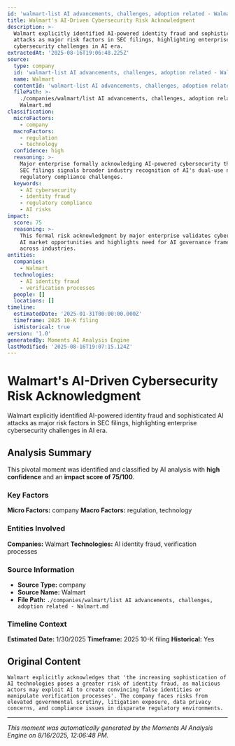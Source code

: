 ```yaml
---
id: 'walmart-list AI advancements, challenges, adoption related - Walmart-moment-3'
title: Walmart's AI-Driven Cybersecurity Risk Acknowledgment
description: >-
  Walmart explicitly identified AI-powered identity fraud and sophisticated AI
  attacks as major risk factors in SEC filings, highlighting enterprise
  cybersecurity challenges in AI era.
extractedAt: '2025-08-16T19:06:48.225Z'
source:
  type: company
  id: 'walmart-list AI advancements, challenges, adoption related - Walmart'
  name: Walmart
  contentId: 'walmart-list AI advancements, challenges, adoption related - Walmart'
  filePath: >-
    ./companies/walmart/list AI advancements, challenges, adoption related -
    Walmart.md
classification:
  microFactors:
    - company
  macroFactors:
    - regulation
    - technology
  confidence: high
  reasoning: >-
    Major enterprise formally acknowledging AI-powered cybersecurity threats in
    SEC filings signals broader industry recognition of AI's dual-use nature and
    regulatory compliance challenges.
  keywords:
    - AI cybersecurity
    - identity fraud
    - regulatory compliance
    - AI risks
impact:
  score: 75
  reasoning: >-
    This formal risk acknowledgment by major enterprise validates cybersecurity
    AI market opportunities and highlights need for AI governance frameworks
    across industries.
entities:
  companies:
    - Walmart
  technologies:
    - AI identity fraud
    - verification processes
  people: []
  locations: []
timeline:
  estimatedDate: '2025-01-31T00:00:00.000Z'
  timeframe: 2025 10-K filing
  isHistorical: true
version: '1.0'
generatedBy: Moments AI Analysis Engine
lastModified: '2025-08-16T19:07:15.124Z'
---
```

# Walmart's AI-Driven Cybersecurity Risk Acknowledgment

Walmart explicitly identified AI-powered identity fraud and sophisticated AI attacks as major risk factors in SEC filings, highlighting enterprise cybersecurity challenges in AI era.

## Analysis Summary

This pivotal moment was identified and classified by AI analysis with **high confidence** and an **impact score of 75/100**.

### Key Factors

**Micro Factors:** company
**Macro Factors:** regulation, technology

### Entities Involved

**Companies:** Walmart
**Technologies:** AI identity fraud, verification processes



### Source Information

- **Source Type:** company
- **Source Name:** Walmart
- **File Path:** `./companies/walmart/list AI advancements, challenges, adoption related - Walmart.md`

### Timeline Context

**Estimated Date:** 1/30/2025
**Timeframe:** 2025 10-K filing
**Historical:** Yes

## Original Content

```
Walmart explicitly acknowledges that 'the increasing sophistication of AI technologies poses a greater risk of identity fraud, as malicious actors may exploit AI to create convincing false identities or manipulate verification processes'. The company faces risks from elevated governmental scrutiny, litigation exposure, data privacy concerns, and compliance issues in disparate regulatory environments.
```

---

*This moment was automatically generated by the Moments AI Analysis Engine on 8/16/2025, 12:06:48 PM.*
